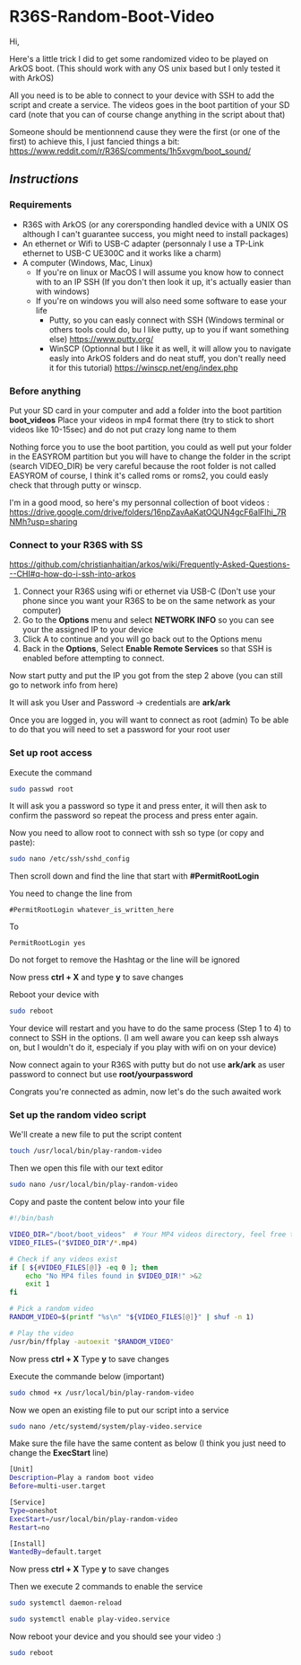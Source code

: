 # R36S-Random-Boot-Video

Hi,

Here's a little trick I did to get some randomized video to be played on ArkOS boot.
(This should work with any OS unix based but I only tested it with ArkOS)

All you need is to be able to connect to your device with SSH to add the script and create a service.
The videos goes in the boot partition of your SD card (note that you can of course change anything in the script about that)

Someone should be mentionnend cause they were the first (or one of the first) to achieve this, I just fancied things a bit:
https://www.reddit.com/r/R36S/comments/1h5xvgm/boot_sound/

## _Instructions_
### Requirements
- R36S with ArkOS (or any corersponding handled device with a UNIX OS although I can't guarantee success, you might need to install packages)
- An ethernet or Wifi to USB-C adapter (personnaly I use a TP-Link ethernet to USB-C UE300C and it works like a charm)
- A computer (Windows, Mac, Linux)
    - If you're on linux or MacOS I will assume you know how to connect with to an IP SSH (If you don't then look it up, it's actually easier than with windows)
    - If you're on windows you will also need some software to ease your life
        - Putty, so you can easly connect with SSH (Windows terminal or others tools could do, bu I like putty, up to you if want something else) https://www.putty.org/
        - WinSCP (Optionnal but I like it as well, it will allow you to navigate easly into ArkOS folders and do neat stuff, you don't really need it for this tutorial) https://winscp.net/eng/index.php


### Before anything
Put your SD card in your computer and add a folder into the boot partition **boot_videos**
Place your videos in mp4 format there (try to stick to short videos like 10-15sec) and do not put crazy long name to them

Nothing force you to use the boot partition, you could as well put your folder in the EASYROM partition but you will have to change the folder in the script (search VIDEO_DIR) be very careful because the root folder is not called EASYROM of course, I think it's called roms or roms2, you could easly check that through putty or winscp.

I'm in a good mood, so here's my personnal collection of boot videos : https://drive.google.com/drive/folders/16npZavAaKatOQUN4gcF6alFIhi_7RNMh?usp=sharing


### Connect to your R36S with SS
https://github.com/christianhaitian/arkos/wiki/Frequently-Asked-Questions---CHI#q-how-do-i-ssh-into-arkos

1. Connect your R36S using wifi or ethernet via USB-C (Don't use your phone since you want your R36S to be on the same network as your computer)
2. Go to the **Options** menu and select **NETWORK INFO** so you can see your the assigned IP to your device
3. Click A to continue and you will go back out to the Options menu
4. Back in the **Options**, Select **Enable Remote Services** so that SSH is enabled before attempting to connect.

Now start putty and put the IP you got from the step 2 above (you can still go to network info from here)

It will ask you User and Password -> credentials are **ark/ark**

Once you are logged in, you will want to connect as root (admin)
To be able to do that you will need to set a password for your root user 

### Set up root access
Execute the command
```sh
sudo passwd root
```
It will ask you a password so type it and press enter, it will then ask to confirm the password so repeat the process and press enter again.

Now you need to allow root to connect with ssh so type (or copy and paste):
```sh
sudo nano /etc/ssh/sshd_config
```
Then scroll down and find the line that start with **#PermitRootLogin**

You need to change the line from
```
#PermitRootLogin whatever_is_written_here
```
To
```
PermitRootLogin yes
```
Do not forget to remove the Hashtag or the line will be ignored

Now press **ctrl + X** and type **y** to save changes

Reboot your device with
```sh
sudo reboot
```

Your device will restart and you have to do the same process (Step 1 to 4) to connect to SSH in the options.
(I am well aware you can keep ssh always on, but I wouldn't do it, especialy if you play with wifi on on your device)

Now connect again to your R36S with putty but do not use **ark/ark** as user password to connect but use **root/yourpassword**

Congrats you're connected as admin, now let's do the such awaited work


### Set up the random video script
We'll create a new file to put the script content

```sh
touch /usr/local/bin/play-random-video
```

Then we open this file with our text editor

```sh
sudo nano /usr/local/bin/play-random-video
```

Copy and paste the content below into your file

```bash
#!/bin/bash

VIDEO_DIR="/boot/boot_videos"  # Your MP4 videos directory, feel free to change this
VIDEO_FILES=("$VIDEO_DIR"/*.mp4)

# Check if any videos exist
if [ ${#VIDEO_FILES[@]} -eq 0 ]; then
    echo "No MP4 files found in $VIDEO_DIR!" >&2
    exit 1
fi

# Pick a random video
RANDOM_VIDEO=$(printf "%s\n" "${VIDEO_FILES[@]}" | shuf -n 1)

# Play the video
/usr/bin/ffplay -autoexit "$RANDOM_VIDEO"

```

Now press **ctrl + X**
Type **y** to save changes

Execute the commande below (important)

```sh
sudo chmod +x /usr/local/bin/play-random-video
```

Now we open an existing file to put our script into a service

```sh
sudo nano /etc/systemd/system/play-video.service
```

Make sure the file have the same content as below (I think you just need to change the **ExecStart** line)

```bash
[Unit]
Description=Play a random boot video
Before=multi-user.target

[Service]
Type=oneshot
ExecStart=/usr/local/bin/play-random-video
Restart=no

[Install]
WantedBy=default.target
```

Now press **ctrl + X**
Type **y** to save changes

Then we execute 2 commands to enable the service

```sh
sudo systemctl daemon-reload
```
```sh
sudo systemctl enable play-video.service
```

Now reboot your device and you should see your video :)
```sh
sudo reboot
```